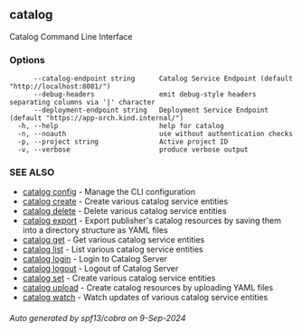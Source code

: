 ## catalog

Catalog Command Line Interface

### Options

```
      --catalog-endpoint string      Catalog Service Endpoint (default "http://localhost:8081/")
      --debug-headers                emit debug-style headers separating columns via '|' character
      --deployment-endpoint string   Deployment Service Endpoint (default "https://app-orch.kind.internal/")
  -h, --help                         help for catalog
  -n, --noauth                       use without authentication checks
  -p, --project string               Active project ID
  -v, --verbose                      produce verbose output
```

### SEE ALSO

* [catalog config](catalog_config.md)	 - Manage the CLI configuration
* [catalog create](catalog_create.md)	 - Create various catalog service entities
* [catalog delete](catalog_delete.md)	 - Delete various catalog service entities
* [catalog export](catalog_export.md)	 - Export publisher's catalog resources by saving them into a directory structure as YAML files
* [catalog get](catalog_get.md)	 - Get various catalog service entities
* [catalog list](catalog_list.md)	 - List various catalog service entities
* [catalog login](catalog_login.md)	 - Login to Catalog Server
* [catalog logout](catalog_logout.md)	 - Logout of Catalog Server
* [catalog set](catalog_set.md)	 - Create various catalog service entities
* [catalog upload](catalog_upload.md)	 - Create catalog resources by uploading YAML files
* [catalog watch](catalog_watch.md)	 - Watch updates of various catalog service entities

###### Auto generated by spf13/cobra on 9-Sep-2024
